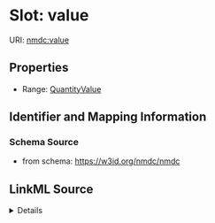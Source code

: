 # Slot: value

URI: [nmdc:value](https://w3id.org/nmdc/value)



<!-- no inheritance hierarchy -->







## Properties

* Range: [QuantityValue](QuantityValue.md)





## Identifier and Mapping Information







### Schema Source


* from schema: https://w3id.org/nmdc/nmdc




## LinkML Source

<details>
```yaml
name: value
from_schema: https://w3id.org/nmdc/nmdc
rank: 1000
alias: value
range: QuantityValue

```
</details>